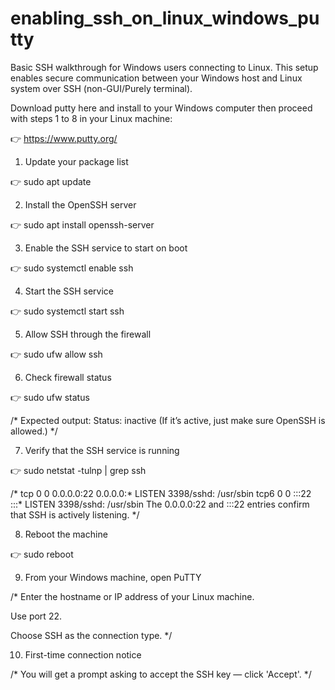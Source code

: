 # enabling_ssh_on_linux_windows_putty
Basic SSH walkthrough for Windows users connecting to Linux.  This setup enables secure communication between your Windows host and Linux system over SSH (non-GUI/Purely terminal).


Download putty here and install to your Windows computer then proceed with steps 1 to 8 in your Linux machine: 

👉 https://www.putty.org/

1. Update your package list

👉 sudo apt update

2. Install the OpenSSH server

👉 sudo apt install openssh-server

3. Enable the SSH service to start on boot

👉 sudo systemctl enable ssh

4. Start the SSH service

👉 sudo systemctl start ssh


5. Allow SSH through the firewall

👉 sudo ufw allow ssh

6. Check firewall status

👉 sudo ufw status

/*
Expected output:
Status: inactive
(If it’s active, just make sure OpenSSH is allowed.)
*/

7. Verify that the SSH service is running

👉 sudo netstat -tulnp | grep ssh

/*
tcp        0      0 0.0.0.0:22            0.0.0.0:*               LISTEN      3398/sshd: /usr/sbin
tcp6       0      0 :::22                 :::*                    LISTEN      3398/sshd: /usr/sbin
The 0.0.0.0:22 and :::22 entries confirm that SSH is actively listening.
*/


8. Reboot the machine

👉 sudo reboot


9. From your Windows machine, open PuTTY

/*
Enter the hostname or IP address of your Linux machine.

Use port 22.

Choose SSH as the connection type.
*/

10. First-time connection notice

/*
You will get a prompt asking to accept the SSH key — click 'Accept'.
*/
